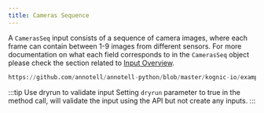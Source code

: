 ```yaml
---
title: Cameras Sequence
---
```


A `CamerasSeq` input consists of a sequence of camera images, where each frame can contain between 1-9 images from different sensors. For more documentation on what each field corresponds to in the `CamerasSeq` object please check the section related to [Input Overview](/docs/kognic-io/overview).


```python reference
https://github.com/annotell/annotell-python/blob/master/kognic-io/examples/cameras_seq_images.py
```

:::tip Use dryrun to validate input
Setting `dryrun` parameter to true in the method call, will validate the input using the API but not create any inputs.
:::
